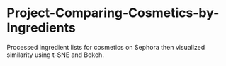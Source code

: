 # Project-Comparing-Cosmetics-by-Ingredients
Processed ingredient lists for cosmetics on Sephora then visualized similarity using t-SNE and Bokeh. 
